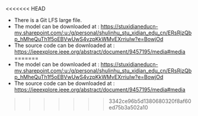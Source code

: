 <<<<<<< HEAD
- There is a Git LFS large file.
- The model can be downloaded at : https://stuxidianeducn-my.sharepoint.com/:u:/g/personal/shulinhu_stu_xidian_edu_cn/ERsRjzQbp_hMheQuTh1f5oEBVwUwS4vzpKkWMvEXrriuIw?e=BowjOd
- The source code can be downloaded at : https://ieeexplore.ieee.org/abstract/document/9457195/media#media
=======
- The model can be downloaded at : https://stuxidianeducn-my.sharepoint.com/:u:/g/personal/shulinhu_stu_xidian_edu_cn/ERsRjzQbp_hMheQuTh1f5oEBVwUwS4vzpKkWMvEXrriuIw?e=BowjOd
- The source code can be downloaded at : https://ieeexplore.ieee.org/abstract/document/9457195/media#media
>>>>>>> 3342ce96b5d1380680320f8af60ed75b3a502a10
